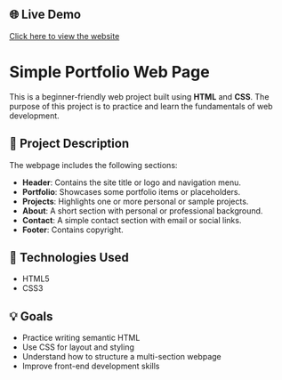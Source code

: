 ## 🌐 Live Demo

[Click here to view the website]([https://your-website-link.com](https://ouafcode.github.io/HTML-CSS-Template/))

# Simple Portfolio Web Page

This is a beginner-friendly web project built using **HTML** and **CSS**. The purpose of this project is to practice and learn the fundamentals of web development.

## 📄 Project Description

The webpage includes the following sections:

- **Header**: Contains the site title or logo and navigation menu.
- **Portfolio**: Showcases some portfolio items or placeholders.
- **Projects**: Highlights one or more personal or sample projects.
- **About**: A short section with personal or professional background.
- **Contact**: A simple contact section with email or social links.
- **Footer**: Contains copyright.

## 🚀 Technologies Used

- HTML5
- CSS3

## 💡 Goals

- Practice writing semantic HTML
- Use CSS for layout and styling
- Understand how to structure a multi-section webpage
- Improve front-end development skills

